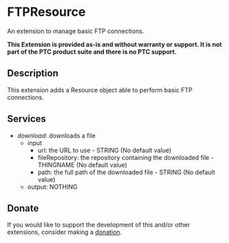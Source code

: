 # FTPResource
An extension to manage basic FTP connections.

**This Extension is provided as-is and without warranty or support. It is not part of the PTC product suite and there is no PTC support.**

## Description
This extension adds a Resource object able to perform basic FTP connections.

## Services
- *download*: downloads a file
  - input
    - url: the URL to use - STRING (No default value)
    - fileRepository: the repository containing the downloaded file - THINGNAME (No default value)
    - path: the full path of the downloaded file - STRING (No default value)
  - output: NOTHING

## Donate
If you would like to support the development of this and/or other extensions, consider making a [donation](https://www.paypal.com/donate/?business=HCDX9BAEYDF4C&no_recurring=0&currency_code=EUR).